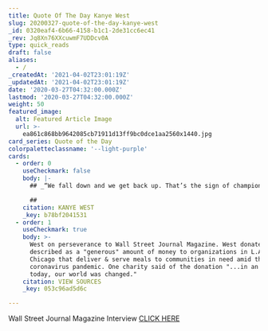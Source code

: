 ```yaml
---
title: Quote Of The Day Kanye West
slug: 20200327-quote-of-the-day-kanye-west
_id: 0320eaf4-6b66-4158-b1c1-2de31cc6ec41
_rev: Jq8Xn76XXcuwmF7UDDcv0A
type: quick_reads
draft: false
aliases:
  - /
_createdAt: '2021-04-02T23:01:19Z'
_updatedAt: '2021-04-02T23:01:19Z'
date: '2020-03-27T04:32:00.000Z'
lastmod: '2020-03-27T04:32:00.000Z'
weight: 50
featured_image:
  alt: Featured Article Image
  url: >-
    ea861c868bb9642085cb71911d13ff9bc0dce1aa2560x1440.jpg
card_series: Quote of the Day
colorpaletteclassname: '--light-purple'
cards:
  - order: 0
    useCheckmark: false
    body: |-
      ## _“We fall down and we get back up. That’s the sign of champions_.”

      ##
    citation: KANYE WEST
    _key: b78bf2041531
  - order: 1
    useCheckmark: true
    body: >-
      West on perseverance to Wall Street Journal Magazine. West donated what's
      described as a "generous" amount of money to organizations in L.A. &
      Chicago that deliver & serve meals to communities in need amid the
      coronavirus pandemic. One charity said of the donation "...in an instance
      today, our world was changed."
    citation: VIEW SOURCES
    _key: 053c96ad5d6c

---
```

Wall Street Journal Magazine Interview [CLICK HERE](https://www.wsj.com/articles/the-creation-and-the-myth-of-kanye-west-11585139341)